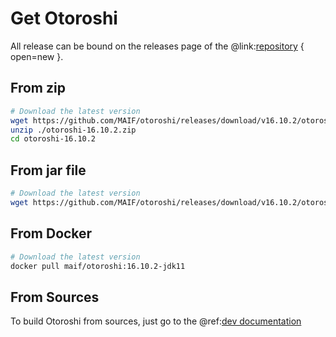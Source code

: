 # Get Otoroshi

All release can be bound on the releases page of the @link:[repository](https://github.com/MAIF/otoroshi/releases) { open=new }.

## From zip

```sh
# Download the latest version
wget https://github.com/MAIF/otoroshi/releases/download/v16.10.2/otoroshi-16.10.2.zip
unzip ./otoroshi-16.10.2.zip
cd otoroshi-16.10.2
```

## From jar file

```sh
# Download the latest version
wget https://github.com/MAIF/otoroshi/releases/download/v16.10.2/otoroshi.jar
```

## From Docker

```sh
# Download the latest version
docker pull maif/otoroshi:16.10.2-jdk11
```

## From Sources

To build Otoroshi from sources, just go to the @ref:[dev documentation](../dev.md)

